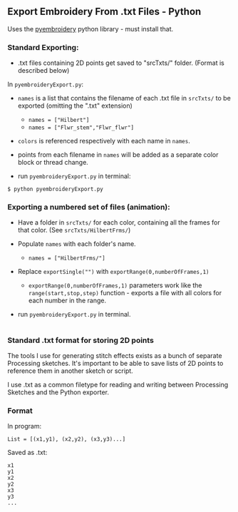 ## Export Embroidery From .txt Files - Python
Uses the [pyembroidery](https://github.com/EmbroidePy/pyembroidery) python library - must install that.
### Standard Exporting:
- .txt files containing 2D points get saved to "srcTxts/" folder. (Format is described below)

In <code>pyembroideryExport.py</code>:
- <code>names</code> is a list that contains the filename of each .txt file in <code>srcTxts/</code> to be exported (omitting the ".txt" extension)
  - <code>names = ["Hilbert"]</code>
  - <code>names = ["Flwr_stem","Flwr_flwr"]</code>

- <code>colors</code> is referenced respectively with each name in <code>names</code>.
- points from each filename in <code>names</code> will be added as a separate color block or thread change.
- run <code>pyembroideryExport.py</code> in terminal:
```
$ python pyembroideryExport.py
```
### Exporting a numbered set of files (animation):
- Have a folder in <code>srcTxts/</code> for each color, containing all the frames for that color. (See <code>srcTxts/HilbertFrms/</code>)
- Populate <code>names</code> with each folder's name.
  - <code>names = ["HilbertFrms/"]</code>
  
- Replace <code>exportSingle("")</code> with <code>exportRange(0,numberOfFrames,1)</code>
  - <code>exportRange(0,numberOfFrames,1)</code> parameters work like the <code>range(start,stop,step)</code> function - 
  exports a file with all colors for each number in the range.

- run <code>pyembroideryExport.py</code> in terminal.

#
#
### Standard .txt format for storing 2D points
The tools I use for generating stitch effects exists as a bunch of separate Processing sketches.
It's important to be able to save lists of 2D points to reference them in another sketch or script.

I use .txt as a common filetype for reading and writing between Processing Sketches and the Python exporter.

### Format
In program:
```
List = [(x1,y1), (x2,y2), (x3,y3)...]
```

Saved as .txt:
```
x1
y1
x2
y2
x3
y3
...
```